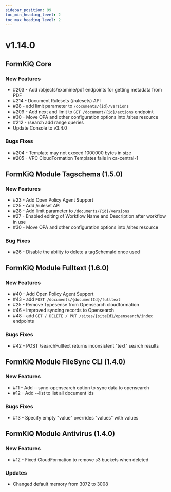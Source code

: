 ```yaml
---
sidebar_position: 99
toc_min_heading_level: 2
toc_max_heading_level: 2
---
```


# v1.14.0

## FormKiQ Core

### New Features

* #203 - Add /objects/examine/pdf endpoints for getting metadata from PDF
* #214 - Document Rulesets (/rulesets) API
* #28 - add limit parameter to `/documents/{id}/versions`
* #209 - Add next and limit to `GET /document/{id}/actions` endpoint
* #30 - Move OPA and other configuration options into /sites resource
* #212 - /search add range queries
* Update Console to v3.4.0

### Bugs Fixes

* #204 - Template may not exceed 1000000 bytes in size
* #205 - VPC CloudFormation Templates fails in ca-central-1

## FormKiQ Module Tagschema (1.5.0)

### New Features

* #23 - Add Open Policy Agent Support
* #25 - Add /ruleset API
* #28 - Add limit parameter to `/documents/{id}/versions`
* #27 - Enabled editing of Workflow Name and Description after workflow in use
* #30 - Move OPA and other configuration options into /sites resource

### Bug Fixes

* #26 - Disable the ability to delete a tagSchemaId once used

## FormKiQ Module Fulltext (1.6.0)

### New Features

* #40 - Add Open Policy Agent Support
* #43 - add `POST /documents/{documentId}/fulltext`
* #25 - Remove Typesense from Opensearch cloudformation
* #46 - Improved syncing records to Opensearch
* #48 - add `GET / DELETE / PUT /sites/{siteId}/opensearch/index` endpoints

### Bugs Fixes

* #42 - POST /searchFulltext returns inconsistent "text" search results

## FormKiQ Module FileSync CLI (1.4.0)

### New Features

* #11 - Add --sync-opensearch option to sync data to opensearch
* #12 - Add --list to list all document ids 

### Bugs Fixes

* #13 - Specify empty "value" overrides "values" with values

## FormKiQ Module Antivirus (1.4.0)

### New Features

* #12 - Fixed CloudFormation to remove s3 buckets when deleted

### Updates

* Changed default memory from 3072 to 3008